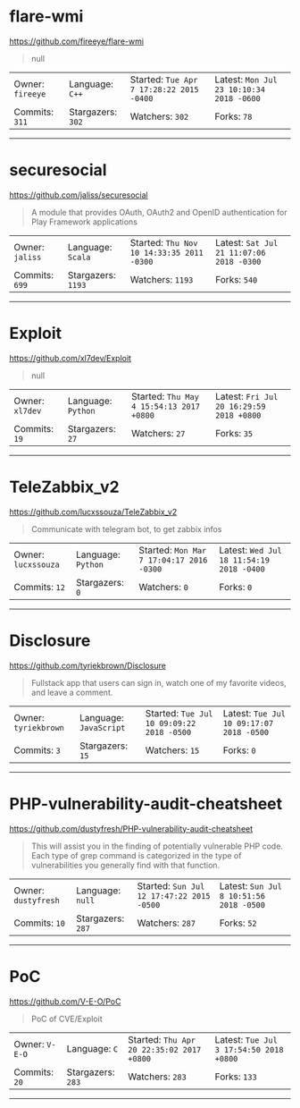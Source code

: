 # flare-wmi

https://github.com/fireeye/flare-wmi
<blockquote>
null
</blockquote>

<table>
<tr><td>Owner: <code>fireeye</code></td>
    <td>Language: <code>C++</code></td>
    <td>Started: <code>Tue Apr 7 17:28:22 2015 -0400</code></td>
    <td>Latest: <code>Mon Jul 23 10:10:34 2018 -0600</code></td></tr>
<tr><td>Commits: <code>311</code></td>
    <td>Stargazers: <code>302</code></td>
    <td>Watchers: <code>302</code></td>
    <td>Forks: <code>78</code></td></tr>
</table>

---

# securesocial

https://github.com/jaliss/securesocial
<blockquote>
A module that provides OAuth, OAuth2 and OpenID authentication for Play Framework applications
</blockquote>

<table>
<tr><td>Owner: <code>jaliss</code></td>
    <td>Language: <code>Scala</code></td>
    <td>Started: <code>Thu Nov 10 14:33:35 2011 -0300</code></td>
    <td>Latest: <code>Sat Jul 21 11:07:06 2018 -0300</code></td></tr>
<tr><td>Commits: <code>699</code></td>
    <td>Stargazers: <code>1193</code></td>
    <td>Watchers: <code>1193</code></td>
    <td>Forks: <code>540</code></td></tr>
</table>

---

# Exploit

https://github.com/xl7dev/Exploit
<blockquote>
null
</blockquote>

<table>
<tr><td>Owner: <code>xl7dev</code></td>
    <td>Language: <code>Python</code></td>
    <td>Started: <code>Thu May 4 15:54:13 2017 +0800</code></td>
    <td>Latest: <code>Fri Jul 20 16:29:59 2018 +0800</code></td></tr>
<tr><td>Commits: <code>19</code></td>
    <td>Stargazers: <code>27</code></td>
    <td>Watchers: <code>27</code></td>
    <td>Forks: <code>35</code></td></tr>
</table>

---

# TeleZabbix_v2

https://github.com/lucxssouza/TeleZabbix_v2
<blockquote>
Communicate with telegram bot, to get zabbix infos
</blockquote>

<table>
<tr><td>Owner: <code>lucxssouza</code></td>
    <td>Language: <code>Python</code></td>
    <td>Started: <code>Mon Mar 7 17:04:17 2016 -0300</code></td>
    <td>Latest: <code>Wed Jul 18 11:54:19 2018 -0400</code></td></tr>
<tr><td>Commits: <code>12</code></td>
    <td>Stargazers: <code>0</code></td>
    <td>Watchers: <code>0</code></td>
    <td>Forks: <code>0</code></td></tr>
</table>

---

# Disclosure

https://github.com/tyriekbrown/Disclosure
<blockquote>
Fullstack app that users can sign in, watch one of my favorite videos, and leave a comment.
</blockquote>

<table>
<tr><td>Owner: <code>tyriekbrown</code></td>
    <td>Language: <code>JavaScript</code></td>
    <td>Started: <code>Tue Jul 10 09:09:22 2018 -0500</code></td>
    <td>Latest: <code>Tue Jul 10 09:17:07 2018 -0500</code></td></tr>
<tr><td>Commits: <code>3</code></td>
    <td>Stargazers: <code>15</code></td>
    <td>Watchers: <code>15</code></td>
    <td>Forks: <code>0</code></td></tr>
</table>

---

# PHP-vulnerability-audit-cheatsheet

https://github.com/dustyfresh/PHP-vulnerability-audit-cheatsheet
<blockquote>
This will assist you in the finding of potentially vulnerable PHP code. Each type of grep command is categorized in the type of vulnerabilities you generally find with that function.
</blockquote>

<table>
<tr><td>Owner: <code>dustyfresh</code></td>
    <td>Language: <code>null</code></td>
    <td>Started: <code>Sun Jul 12 17:47:22 2015 -0500</code></td>
    <td>Latest: <code>Sun Jul 8 10:51:56 2018 -0500</code></td></tr>
<tr><td>Commits: <code>10</code></td>
    <td>Stargazers: <code>287</code></td>
    <td>Watchers: <code>287</code></td>
    <td>Forks: <code>52</code></td></tr>
</table>

---

# PoC

https://github.com/V-E-O/PoC
<blockquote>
PoC of CVE/Exploit
</blockquote>

<table>
<tr><td>Owner: <code>V-E-O</code></td>
    <td>Language: <code>C</code></td>
    <td>Started: <code>Thu Apr 20 22:35:02 2017 +0800</code></td>
    <td>Latest: <code>Tue Jul 3 17:54:50 2018 +0800</code></td></tr>
<tr><td>Commits: <code>20</code></td>
    <td>Stargazers: <code>283</code></td>
    <td>Watchers: <code>283</code></td>
    <td>Forks: <code>133</code></td></tr>
</table>

---

